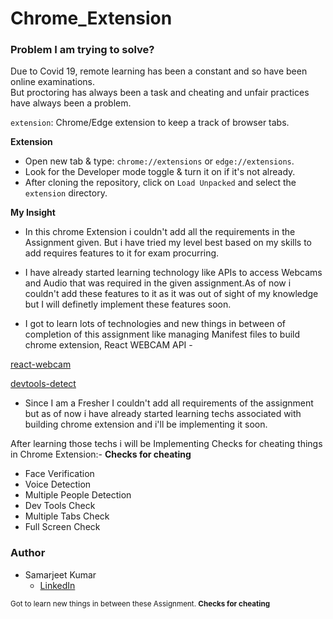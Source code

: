 # Chrome_Extension
### Problem I am trying to solve?

Due to Covid 19, remote learning has been a constant and so have been online examinations. 
<br />
But proctoring has always been a task and cheating and unfair practices have always been a problem.
<br />

`extension`: Chrome/Edge extension to keep a track of browser tabs.


**Extension**

- Open new tab & type: `chrome://extensions` or `edge://extensions`.
- Look for the Developer mode toggle & turn it on if it's not already.
- After cloning the repository, click on `Load Unpacked` and select the `extension` directory.

**My Insight**

- In this chrome Extension i couldn't add all the requirements in the Assignment given.
But i have tried my level best based on my skills to add requires features to it for 
exam procurring.

- I have already started learning technology like APIs to access Webcams and Audio that was
required in the given assignment.As of now i couldn't add these features to it as it was out of sight
of my knowledge but I will definetly implement these features soon.

- I got to learn lots of technologies and new things in between of completion of this assignment like 
managing Manifest files to build chrome extension, React WEBCAM API - 

[react-webcam](https://www.npmjs.com/package/react-webcam)

[devtools-detect](https://www.npmjs.com/package/devtools-detect)

- Since I am a Fresher I couldn't add all requirements of the assignment but as of now i have already started
learning techs associated with building chrome extension and i'll be implementing it soon.


After learning those techs i will be Implementing Checks for cheating things in Chrome Extension:-
**Checks for cheating**

- Face Verification
- Voice Detection
- Multiple People Detection
- Dev Tools Check
- Multiple Tabs Check
- Full Screen Check


### Author

- Samarjeet Kumar
  - [LinkedIn](https://www.linkedin.com/in/samarjeet-kumar-8236a0196/)

<sub>Got to learn new things in between these Assignment. **Checks for cheating** </sub>


